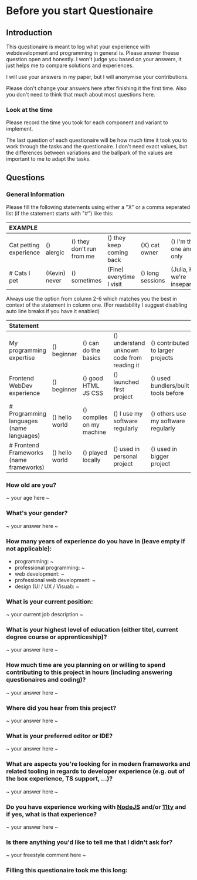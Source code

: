 # Before you start Questionaire

## Introduction

This questionaire is meant to log what your experience with webdevelopment and programming in general is.
Please answer theese question open and honestly. I won't judge you based on your answers, it just helps me to compare solutions and experiences.

I will use your answers in my paper, but I will anonymise your contributions.

Please don't change your answers here after finishing it the first time. Also you don't need to think that much about most questions here.

### Look at the time

Please record the time you took for each component and variant to implement.

The last question of each questionaire will be how much time it took you to work through the tasks and the questionaire. I don't need exact values, but the differences between variations and the ballpark of the values are important to me to adapt the tasks.

## Questions

### General Information

Please fill the following statements using either a "X" or a comma seperated list (if the statement starts with "#") like this:

| EXAMPLE                |               |                           |                          |                  |                                 |
| :--------------------- | ------------- | ------------------------- | ------------------------ | ---------------- | ------------------------------- |
| Cat petting experience | () alergic    | () they don't run from me | () they keep coming back | (X) cat owner    | () I'm the one and only         |
| # Cats I pet           | (Kevin) never | () sometimes              | (Fine) everytime I visit | () long sessions | (Julia, Kiki) we're inseparable |

Always use the option from column 2-6 which matches you the best in context of the statement in column one.
(For readability I suggest disabling auto line breaks if you have it enabled)

| Statement                  |                |                           |                                            |                                     |                           |
| :------------------------- | -------------- | ------------------------- | ------------------------------------------ | ----------------------------------- | ------------------------- |
| My programming expertise   | () beginner    | () can do the basics      | () understand unknown code from reading it | () contributed to larger projects   | () Long term professional |
| Frontend WebDev experience | () beginner    | () good HTML JS CSS       | () launched first project                  | () used bundlers/built tools before | () Spec author level      |
| # Programming languages (name languages)   | () hello world | () compiles on my machine | () I use my software regularly             | () others use my software regularly | () Long term professional |
| # Frontend Frameworks (name frameworks)     | () hello world | () played locally         | () used in personal project                | () used in bigger project           | () contributer level      |

### How old are you?

~ your age here ~

### What's your gender?

~ your answer here ~

### How many years of experience do you have in (leave empty if not applicable):

- programming: ~
- professional programming: ~
- web development: ~
- professional web development: ~
- design (UI / UX / Visual): ~

### What is your current position:

~ your current job description ~

### What is your highest level of education (either titel, current degree course or apprenticeship)?

~ your answer here ~

### How much time are you planning on or willing to spend contributing to this project in hours (including answering questionaires and coding)?

~ your answer here ~

### Where did you hear from this project?

~ your answer here ~

### What is your preferred editor or IDE?

~ your answer here ~

### What are aspects you're looking for in modern frameworks and related tooling in regards to developer experience (e.g. out of the box experience, TS support, ...)?

~ your answer here ~

### Do you have experience working with [NodeJS](https://nodejs.org/en/) and/or [11ty](https://www.11ty.dev/) and if yes, what is that experience?

~ your answer here ~

### Is there anything you'd like to tell me that I didn't ask for?

~ your freestyle comment here ~

### Filling this questionaire took me this long:
